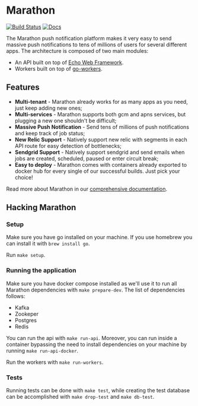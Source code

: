 Marathon
========
[![Build Status](https://travis-ci.org/topfreegames/marathon.svg?branch=master)](https://travis-ci.org/topfreegames/marathon)
[![Docs](https://readthedocs.org/projects/marathon/badge/?version=latest
)](http://marathon.readthedocs.io/en/latest/)

The Marathon push notification platform makes it very easy to send massive push notifications to tens of millions of users for several different apps. The architecture is composed of two main modules:
- An API built on top of [Echo Web Framework](https://github.com/labstack/echo/v4).
- Workers built on top of [go-workers](https://github.com/jrallison/go-workers).

## Features

* **Multi-tenant** - Marathon already works for as many apps as you need, just keep adding new ones;
* **Multi-services** - Marathon supports both gcm and apns services, but plugging a new one shouldn't be difficult;
* **Massive Push Notification** - Send tens of millions of push notifications and keep track of job status;
* **New Relic Support** - Natively support new relic with segments in each API route for easy detection of bottlenecks;
* **Sendgrid Support** - Natively support sendgrid and send emails when jobs are created, scheduled, paused or enter circuit break;
* **Easy to deploy** - Marathon comes with containers already exported to docker hub for every single of our successful builds. Just pick your choice!

Read more about Marathon in our [comprehensive documentation](http://marathon.readthedocs.io/).

## Hacking Marathon

### Setup

Make sure you have go installed on your machine.
If you use homebrew you can install it with `brew install go`.

Run `make setup`.

### Running the application

Make sure you have docker compose installed as we'll use it to run all Marathon dependencies with `make prepare-dev`. The list of dependencies follows:
- Kafka
- Zookeper
- Postgres
- Redis

You can run the api with `make run-api`. Moreover, you can run inside a container bypassing the need to install dependencies on your machine by running `make run-api-docker`.

Run the workers with `make run-workers`.

### Tests

Running tests can be done with `make test`, while creating the test database can be accomplished with `make drop-test` and `make db-test`.

